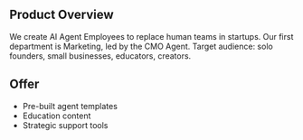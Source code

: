 ## Product Overview
We create AI Agent Employees to replace human teams in startups.
Our first department is Marketing, led by the CMO Agent.
Target audience: solo founders, small businesses, educators, creators.

## Offer
- Pre-built agent templates
- Education content
- Strategic support tools 
